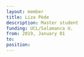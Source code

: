 ```yaml
---
layout: member
title: Liza Pède
description: Master student
funding: UCL/Salamanca U.
from: 2019, January 01
to:
position:
---
```


